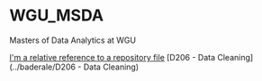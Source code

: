 # WGU_MSDA
Masters of Data Analytics at WGU

[I'm a relative reference to a repository file](../blob/master/LICENSE)
[D206 - Data Cleaning](../baderale/D206 - Data Cleaning)
